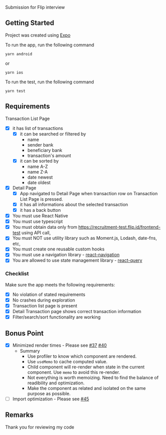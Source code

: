Submission for Flip interview

## Getting Started

Project was created using [Expo](https://expo.dev/)

To run the app, run the following command

```
yarn android
```

or

```
yarn ios
```

To run the test, run the following command

```
yarn test
```

## Requirements

Transaction List Page

- [x] it has list of transactions
    - [x] it can be searched or filtered by
        - name
        - sender bank
        - beneficiary bank
        - transaction's amount
    - [x] it can be sorted by
        - name A-Z
        - name Z-A
        - date newest
        - date oldest
- [x] Detail Page
    - [x] App navigated to Detail Page when transaction row on Transaction List Page is pressed.
    - [x] it has all informations about the selected transaction
    - [x] it has a back button

- [x] You must use React Native
- [x] You must use typescript
- [x] You must obtain data only from https://recruitment-test.flip.id/frontend-test using API call,
- [x] You must NOT use utility library such as Moment.js, Lodash, date-fns, etc,
- [x] You must create one reusable custom hooks
- [x] You must use a navigation library - [react-navigation](https://reactnavigation.org/)
- [x] You are allowed to use state management library - [react-query](https://tanstack.com/query/v3/)

### Checklist

Make sure the app meets the following requirements:

- [x] No violation of stated requirements
- [x] No crashes during exploration
- [x] Transaction list page is present
- [x] Detail Transaction page shows correct transaction information
- [x] Filter/search/sort functionality are working

## Bonus Point

- [x] Minimized render times - Please see [#37](https://github.com/andraantariksa/flip_trx/pull/37) [#40](https://github.com/andraantariksa/flip_trx/pull/40)
    - Summary
        - Use profiler to know which component are rendered.
        - Use `useMemo` to cache computed value.
        - Child component will re-render when state in the current component. Use `memo` to avoid this re-render.
        - Not everything is worth memoizing. Need to find the balance of readibility and optimization.
        - Make the component as related and isolated on the same purpose as possible.
- [ ] Import optimization - Please see [#45](https://github.com/andraantariksa/flip_trx/pull/45)

## Remarks

Thank you for reviewing my code

